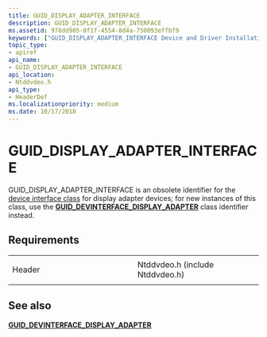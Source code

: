 ```yaml
---
title: GUID_DISPLAY_ADAPTER_INTERFACE
description: GUID_DISPLAY_ADAPTER_INTERFACE
ms.assetid: 978dd905-0f1f-4554-8d4a-750093effbf9
keywords: ["GUID_DISPLAY_ADAPTER_INTERFACE Device and Driver Installation"]
topic_type:
- apiref
api_name:
- GUID_DISPLAY_ADAPTER_INTERFACE
api_location:
- Ntddvdeo.h
api_type:
- HeaderDef
ms.localizationpriority: medium
ms.date: 10/17/2018
---
```


# GUID_DISPLAY_ADAPTER_INTERFACE


GUID_DISPLAY_ADAPTER_INTERFACE is an obsolete identifier for the [device interface class](https://msdn.microsoft.com/library/windows/hardware/ff541339) for display adapter devices; for new instances of this class, use the [**GUID_DEVINTERFACE_DISPLAY_ADAPTER**](guid-devinterface-display-adapter.md) class identifier instead.

Requirements
------------

<table>
<colgroup>
<col width="50%" />
<col width="50%" />
</colgroup>
<tbody>
<tr class="odd">
<td align="left"><p>Header</p></td>
<td align="left">Ntddvdeo.h (include Ntddvdeo.h)</td>
</tr>
</tbody>
</table>

## See also


[**GUID_DEVINTERFACE_DISPLAY_ADAPTER**](guid-devinterface-display-adapter.md)

 

 







